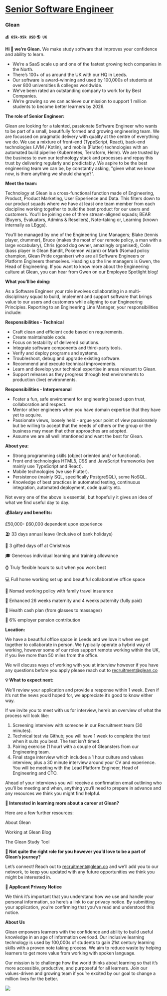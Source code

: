 # [Senior Software Engineer](https://www.remotewlb.com/apply/senior-software-engineer-42171)  
### Glean  
#### `💰 65k-95k USD` `🌎 UK`  

**Hi 👋 we’re Glean.** We make study software that improves your confidence and ability to learn.

  * We’re a SaaS scale up and one of the fastest growing tech companies in the North. 
  * There’s 100+ of us around the UK with our HQ in Leeds. 
  * Our software is award-winning and used by 100,000s of students at over 800 universities & colleges worldwide. 
  * We’ve been rated an outstanding company to work for by Best Companies. 
  * We’re growing so we can achieve our mission to support 1 million students to become better learners by 2026. 

**The role of Senior Engineer:**

Glean are looking for a talented, passionate Software Engineer who wants to be part of a small, beautifully formed and growing engineering team. We are focussed on pragmatic delivery with quality at the centre of everything we do. We use a mixture of front-end (TypeScript, React), back-end technologies (JVM / Kotlin), and mobile (Flutter) technologies with an automated build pipeline (Kubernetes, Terraform, Helm). We are trusted by the business to own our technology stack and processes and repay this trust by delivering regularly and predictably. We aspire to be the best engineering team we can be, by constantly asking, "given what we know now, is there anything we should change?".

**Meet the team:**

Technology at Glean is a cross-functional function made of Engineering, Product, Product Marketing, User Experience and Data. This filters down to our product squads where we have at least one team member from each discipline working together to build the best product for our users and customers. You’ll be joining one of three stream-aligned squads; BEAR (Buyers, Evaluators, Admins & Resellers), Note-taking or, Learning (known internally as LEggs).

You’ll be managed by one of the Engineering Line Managers; Blake (tennis player, drummer), Bruce (makes the most of our remote policy, a man with a large vocabulary), Chris (good dog owner, amazingly organised), Colin (bass player in Glean Bandit, Pokemon wizard) or Mark (Nomad policy champion, Glean Pride organiser) who are all Software Engineers or Platform Engineers themselves. Heading up the line managers is Gwen, the Head of Engineering. If you want to know more about the Engineering culture at Glean, you can hear from Gwen on our Employee Spotlight blog!

**What you’ll be doing:**

As a Software Engineer your role involves collaborating in a multi-disciplinary squad to build, implement and support software that brings value to our users and customers while aligning to our Engineering Principles. Reporting to an Engineering Line Manager, your responsibilities include:

**Responsibilities - Technical**

  * Craft clean and efficient code based on requirements.
  * Create maintainable code.
  * Focus on testability of delivered solutions.
  * Integrate software components and third-party tools.
  * Verify and deploy programs and systems.
  * Troubleshoot, debug and upgrade existing software.
  * Recommend and execute technical improvements.
  * Learn and develop your technical expertise in areas relevant to Glean. 
  * Support releases as they progress through test environments to production (live) environments.

**Responsibilities - Interpersonal**

  * Foster a fun, safe environment for engineering based upon trust, collaboration and respect.
  * Mentor other engineers when you have domain expertise that they have yet to acquire.
  * Passionate views, loosely held - argue your point of view passionately but be willing to accept that the needs of others or the group or the business may mean that other approaches are adopted.
  * Assume we are all well intentioned and want the best for Glean. 

**About you:**

  * Strong programming skills (object oriented and/ or functional).
  * Front end technologies HTML5, CSS and JavaScript frameworks (we mainly use TypeScript and React).
  * Mobile technologies (we use Flutter).
  * Persistence (mainly SQL, specifically PostgreSQL), some NoSQL.
  * Knowledge of best practices in automated testing, continuous integration, automated deployment, code quality etc.

Not every one of the above is essential, but hopefully it gives an idea of what we find useful day to day.

  
  

**💰Salary and benefits:**

£50,000- £60,000 dependent upon experience

🏖️ 33 days annual leave (Inclusive of bank holidays)

🎄 3 gifted days off at Christmas

🎓 Generous individual learning and training allowance

⌚ Truly flexible hours to suit when you work best

💻 Full home working set up and beautiful collaborative office space

🌴 Nomad working policy with family travel insurance

🍼 Enhanced 26 weeks maternity and 4 weeks paternity (fully paid)

🤍 Health cash plan (from glasses to massages)

💸 6% employer pension contribution

  
  

**Location:**

We have a beautiful office space in Leeds and we love it when we get together to collaborate in person. We typically operate a hybrid way of working, however some of our roles support remote working within the UK, if you live more than 50 miles from the office.

We will discuss ways of working with you at interview however if you have any questions before you apply please reach out to recruitment@glean.co

**💡 What to expect next:**

We’ll review your application and provide a response within 1 week. Even if it’s not the news you’d hoped for, we appreciate it’s good to know either way.

If we invite you to meet with us for interview, here’s an overview of what the process will look like:

  1. Screening interview with someone in our Recruitment team (30 minutes). 
  2. Technical test via Github; you will have 1 week to complete the test when it suits you best. The test isn’t timed. 
  3. Pairing exercise (1 hour) with a couple of Gleansters from our Engineering team.
  4. Final stage interview which includes a 1 hour culture and values interview, plus a 30 minute interview around your CV and experience. You will be meeting with the Lead Platform Engineer, Head of Engineering and CTO. 

Ahead of your interviews you will receive a confirmation email outlining who you’ll be meeting and when, anything you’ll need to prepare in advance and any resources we think you might find helpful.

  
  

**👀 Interested in learning more about a career at Glean?**

Here are a few further resources:

About Glean

Working at Glean Blog

The Glean Study Tool

  
  

**💌 Not quite the right role for you however you’d love to be a part of Glean’s journey?**

Let’s connect! Reach out to recruitment@glean.co and we’ll add you to our network, to keep you updated with any future opportunities we think you might be interested in.

**📄 Applicant Privacy Notice**

We think it’s important that you understand how we use and handle your personal information, so here’s a link to our privacy notice. By submitting your application, you’re confirming that you’ve read and understood this notice.

**About Us**

Glean empowers learners with the confidence and ability to build useful knowledge in an age of information overload. Our inclusive learning technology is used by 100,000s of students to gain 21st century learning skills with a proven note taking process. We aim to reduce waste by helping learners to get more value from working with spoken language.

Our mission is to challenge how the world thinks about learning so that it’s more accessible, productive, and purposeful for all learners. Join our values-driven and growing team if you’re excited by our goal to change a million lives for the better.

![](https://remotive.com/job/track/1895704/blank.gif?source=public_api)

